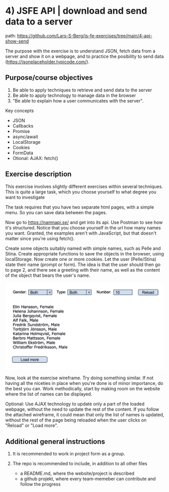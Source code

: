 # 4) JSFE API | download and send data to a server

path: <https://github.com/Lars-S-Berg/js-fe-exercises/tree/main/4-api-show-send>

The purpose with the exercise is to understand JSON, fetch data from a server and show it on a webpage, and to practice  the posibility to send data (<https://jsonplaceholder.typicode.com/>).

## Purpose/course objectives

1. Be able to apply techniques to retrieve and send data to the server
2. Be able to apply technology to manage data in the browser
3. "Be able to explain how a user communicates with the server".

Key concepts

- JSON
- Callbacks
- Promise
- async/await
- LocalStorage
- Cookies
- FormData
- Otional: AJAX: fetch()


## Exercise description

This exercise involves slightly different exercises within several techniques. This is quite a large task, which you choose yourself to what degree you want to investigate

The task requires that you have two separate html pages, with a simple menu. So you can save data between the pages.

Now go to <https://namnapi.se/> and get into its api. Use Postman to see how it's structured. Notice that you choose yourself in the url how many names you want. Granted, the examples aren't with JavaScript, but that doesn't matter since you're using fetch().

Create some objects suitably named with simple names, such as Pelle and Stina. Create appropriate functions to save the objects in the browser, using localStorage. Now create one or more cookies. Let the user (Pelle/Stina) state their name (prompt or form). The idea is that the user should then go to page 2, and there see a greeting with their name, as well as the content of the object that bears the user's name.

![A wireframe for the list of names](img/wireframes-api.jpg)

Now, look at the exercise wireframe. Try doing something similar. If not having all the niceties in place when you're done is of minor importance, do the best you can. Work methodically, start by making room on the website where the list of names can be displayed.

Optional: Use AJAX technology to update only a part of the loaded webpage, without the need to update the rest of the content. If you follow the attached wireframe, it could mean that only the list of names is updated, without the rest of the page being reloaded when the user clicks on "Reload" or "Load more".

## Additional general instructions

1. It is recommended to work in project form as a group.

2. The repo is recommended to include, in addition to all other files
    - a README.md, where the website/project is described
    - a github projekt, where every team-memeber can contribute and follow the progress
